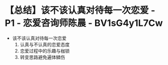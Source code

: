# 【总结】该不该认真对待每一次恋爱 - P1 - 恋爱咨询师陈晨 - BV1sG4y1L7Cw

-   该不该认真对待每一次恋爱
    1.  认真与不认真的恋爱态度
    2.  恋爱过程中的乐趣与枷锁
    3.  转变思路避免遍体鳞伤
